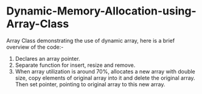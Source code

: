 # Dynamic-Memory-Allocation-using-Array-Class
Array Class demonstrating the use of dynamic array, here is a brief overview of the code:-
1. Declares an array pointer.
2. Separate function for insert, resize and remove.
3. When array utilization is around 70%, allocates a new array with double size, copy elements of original array into it and delete the original array. Then set pointer, pointing to original array to this new array.
